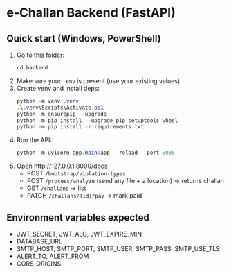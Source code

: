 # e‑Challan Backend (FastAPI)

## Quick start (Windows, PowerShell)

1. Go to this folder:
   ```powershell
   cd backend
   ```
2. Make sure your `.env` is present (use your existing values).
3. Create venv and install deps:
   ```powershell
   python -m venv .venv
   .\.venv\Scripts\Activate.ps1
   python -m ensurepip --upgrade
   python -m pip install --upgrade pip setuptools wheel
   python -m pip install -r requirements.txt
   ```
4. Run the API:
   ```powershell
   python -m uvicorn app.main:app --reload --port 8000
   ```
5. Open http://127.0.0.1:8000/docs
   - POST `/bootstrap/violation-types`
   - POST `/process/analyze` (send any file + a location) → returns challan
   - GET `/challans` → list
   - PATCH `/challans/{id}/pay` → mark paid

## Environment variables expected
- JWT_SECRET, JWT_ALG, JWT_EXPIRE_MIN
- DATABASE_URL
- SMTP_HOST, SMTP_PORT, SMTP_USER, SMTP_PASS, SMTP_USE_TLS
- ALERT_TO, ALERT_FROM
- CORS_ORIGINS
